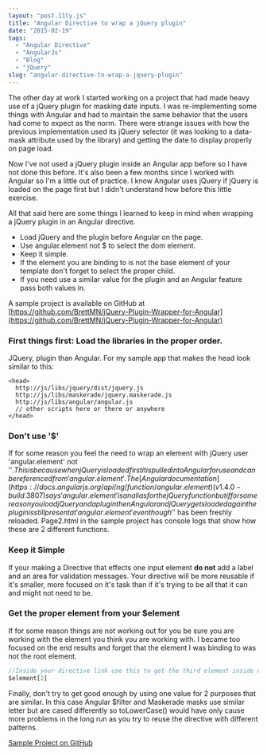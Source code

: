 ```yaml
---
layout: "post.11ty.js"
title: "Angular Directive to wrap a jQuery plugin"
date: "2015-02-19"
tags: 
  - "Angular Directive"
  - "AngularJs"
  - "Blog"
  - "jQuery"
slug: "angular-directive-to-wrap-a-jquery-plugin"
---
```


The other day at work I started working on a project that had made heavy use of a jQuery plugin for masking date inputs. I was re-implementing some things with Angular and had to maintain the same behavior that the users had come to expect as the norm. There were strange issues with how the previous implementation used its jQuery selector (it was looking to a data-mask attribute used by the library) and getting the date to display properly on page load.

Now I've not used a jQuery plugin inside an Angular app before so I have not done this before. It's also been a few months since I worked with Angular so I'm a little out of practice. I know Angular uses jQuery if jQuery is loaded on the page first but I didn't understand how before this little exercise.

All that said here are some things I learned to keep in mind when wrapping a jQuery plugin in an Angular directive.

- Load jQuery and the plugin before Angular on the page.
- Use angular.element not $ to select the dom element.
- Keep it simple.
- If the element you are binding to is not the base element of your template don't forget to select the proper child.
- If you need use a similar value for the plugin and an Angular feature pass both values in.

A sample project is available on GitHub at [https://github.com/BrettMN/jQuery-Plugin-Wrapper-for-Angular](https://github.com/BrettMN/jQuery-Plugin-Wrapper-for-Angular)

### First things first: Load the libraries in the proper order.

JQuery, plugin than Angular. For my sample app that makes the head look similar to this:

```markup
<head>  
  http://js/libs/jquery/dist/jquery.js
  http://js/libs/maskerade/jquery.maskerade.js
  http://js/libs/angular/angular.js
  // other scripts here or there or anywhere
</head>  
```

### Don't use '$'

If for some reason you feel the need to wrap an element with jQuery user 'angular.element' not '$'. This is because when jQuery is loaded first it is pulled into Angular for use and can be referenced from 'angular.element'. The [Angular documentation](https://docs.angularjs.org/api/ng/function/angular.element)(v1.4.0-build.3807) says 'angular.element' is an alias for the jQuery function but if for some reason you load jQuery and a plugin then Angular and jQuery gets loaded again the plugin is still present at 'angular.element' even though '$' has been freshly reloaded. Page2.html in the sample project has console logs that show how these are 2 different functions.

### Keep it Simple

If your making a Directive that effects one input element **do not** add a label and an area for validation messages. Your directive will be more reusable if it's smaller, more focused on it's task than if it's trying to be all that it can and might not need to be.

### Get the proper element from your $element

If for some reason things are not working out for you be sure you are working with the element you think you are working with. I became too focused on the end results and forget that the element I was binding to was not the root element.

```javascript
//Inside your directive link use this to get the third element inside of the root element
$element[2]
```

Finally, don't try to get good enough by using one value for 2 purposes that are similar. In this case Angular $filter and Maskerade masks use similar letter but are cased differently so toLowerCase() would have only cause more problems in the long run as you try to reuse the directive with different patterns.

[Sample Project on GitHub](https://github.com/BrettMN/jQuery-Plugin-Wrapper-for-Angular)
